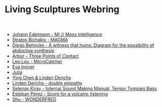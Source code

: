 Living Sculptures Webring<br/><br/>
===

- [Johann Edelmann - MI   //   Moss Intelligence]()
- [Stratos Bichakis - MAGMA](https://www.stratosbichakis.com/magma)
- [Diego Behncke - A witness that hums: Diagram for the possibility of abductive synthesis]()
- [Arbor – Three Points of Contact](https://www.derrekchow.com/three-points-of-contact)
- [Leo Lou - MicroCatcher](https://leol0u.github.io/MicroCatcher-LL/)
- [Eva Ingver]()
- [Julia]()
- [Ying Chen & Linden Derichs]()
- [Linden Derichs - double empathy]()
- [Selenay Kiray - Internal Sound Making Manual, Tensor Tympani Bass](https://seloseloselo1.github.io/Tensor-Tympani-Bass/)
- [Esteban Pérez - Score for a volcanic listening](https://drive.google.com/file/d/1_TPWO7Qr_8dfDxbF1qNfYqHTZib6he-T/view?usp=drive_link)
- [Shu - WONDERFRED]()
<!-- ^^ add/update your link here in the same form: "- [text](url)" -->

